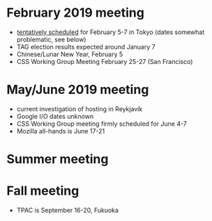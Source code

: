 
# February 2019 meeting

* [tentatively scheduled](02-tokyo/) for February 5-7 in Tokyo (dates somewhat problematic, see below)
* TAG election results expected around January 7
* Chinese/Lunar New Year, February 5
* CSS Working Group Meeting February 25-27 (San Francisco)

# May/June 2019 meeting

* current investigation of hosting in Reykjavík
* Google I/O dates unknown
* CSS Working Group meeting firmly scheduled for June 4-7
* Mozilla all-hands is June 17-21

# Summer meeting

# Fall meeting
* TPAC is September 16-20, Fukuoka
